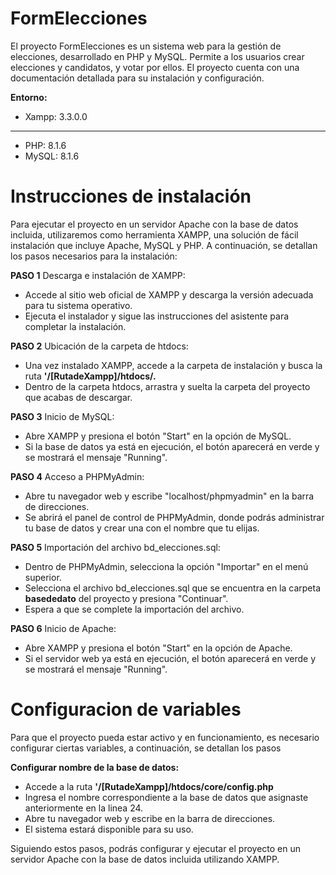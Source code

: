 # FormElecciones

El proyecto FormElecciones es un sistema web para la gestión de elecciones, desarrollado en PHP y MySQL. Permite a los usuarios crear elecciones y candidatos, y votar por ellos.  El proyecto cuenta con una documentación detallada para su instalación y configuración.


**Entorno:**

* Xampp: 3.3.0.0
----------------
* PHP: 8.1.6
* MySQL: 8.1.6

# Instrucciones de instalación

Para ejecutar el proyecto en un servidor Apache con la base de datos incluida, utilizaremos como herramienta XAMPP, una solución de fácil instalación que incluye Apache, MySQL y PHP. A continuación, se detallan los pasos necesarios para la instalación:

**PASO 1** Descarga e instalación de XAMPP:
- Accede al sitio web oficial de XAMPP y descarga la versión adecuada para tu sistema operativo.
- Ejecuta el instalador y sigue las instrucciones del asistente para completar la instalación.

**PASO 2** Ubicación de la carpeta de htdocs:
- Una vez instalado XAMPP, accede a la carpeta de instalación y busca la ruta **'/[RutadeXampp]/htdocs/.**
- Dentro de la carpeta htdocs, arrastra y suelta la carpeta del proyecto que acabas de descargar.

**PASO 3** Inicio de MySQL:
- Abre XAMPP y presiona el botón "Start" en la opción de MySQL.
- Si la base de datos ya está en ejecución, el botón aparecerá en verde y se mostrará el mensaje "Running".

**PASO 4** Acceso a PHPMyAdmin:
- Abre tu navegador web y escribe "localhost/phpmyadmin" en la barra de direcciones.
- Se abrirá el panel de control de PHPMyAdmin, donde podrás administrar tu base de datos y crear una con el nombre que tu elijas.

**PASO 5** Importación del archivo bd_elecciones.sql:
- Dentro de PHPMyAdmin, selecciona la opción "Importar" en el menú superior.
- Selecciona el archivo bd_elecciones.sql que se encuentra en la carpeta **basededato** del proyecto y presiona "Continuar".
- Espera a que se complete la importación del archivo.

**PASO 6** Inicio de Apache:
- Abre XAMPP y presiona el botón "Start" en la opción de Apache.
- Si el servidor web ya está en ejecución, el botón aparecerá en verde y se mostrará el mensaje "Running".


# Configuracion de variables

Para que el proyecto pueda estar activo y en funcionamiento, es necesario configurar ciertas variables, a continuación, se detallan los pasos

**Configurar nombre de la base de datos:**
- Accede a la ruta **'/[RutadeXampp]/htdocs/core/config.php**
- Ingresa el nombre correspondiente a la base de datos que asignaste anteriormente en la linea 24.
- Abre tu navegador web y escribe [](http://localhost/) en la barra de direcciones.
- El sistema estará disponible para su uso.


Siguiendo estos pasos, podrás configurar y ejecutar el proyecto en un servidor Apache con la base de datos incluida utilizando XAMPP.
